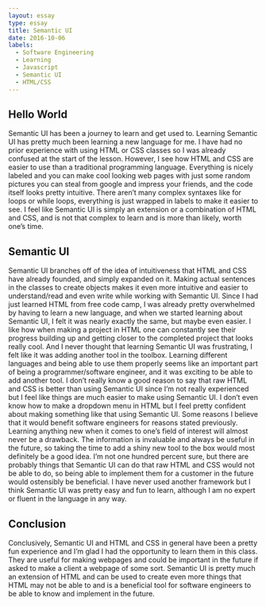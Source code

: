 ```yaml
---
layout: essay
type: essay
title: Semantic UI
date: 2016-10-06
labels:
  - Software Engineering
  - Learning
  - Javascript
  - Semantic UI
  - HTML/CSS
---
```


## Hello World

Semantic UI has been a journey to learn and get used to. Learning Semantic UI has pretty much been learning a new language for me. I have had no prior experience with using HTML or CSS classes so I was already confused at the start of the lesson. However, I see how HTML and CSS are easier to use than a traditional programming language. Everything is nicely labeled and you can make cool looking web pages with just some random pictures you can steal from google and impress your friends, and the code itself looks pretty intuitive. There aren’t many complex syntaxes like for loops or while loops, everything is just wrapped in labels to make it easier to see. I feel like Semantic UI is simply an extension or a combination of HTML and CSS, and is not that complex to learn and is more than likely, worth one’s time.

## Semantic UI

Semantic UI branches off of the idea of intuitiveness that HTML and CSS have already founded, and simply expanded on it. Making actual sentences in the classes to create objects makes it even more intuitive and easier to understand/read and even write while working with Semantic UI. Since I had just learned HTML from free code camp, I was already pretty overwhelmed by having to learn a new language, and when we started learning about Semantic UI, I felt it was nearly exactly the same, but maybe even easier. I like how when making a project in HTML one can constantly see their progress building up and getting closer to the completed project that looks really cool. And I never thought that learning Semantic UI was frustrating, I felt like it was adding another tool in the toolbox. Learning different languages and being able to use them properly seems like an important part of being a programmer/software engineer, and it was exciting to be able to add another tool. I don’t really know a good reason to say that raw HTML and CSS is better than using Semantic UI since I’m not really experienced but I feel like things are much easier to make using Semantic UI. I don’t even know how to make a dropdown menu in HTML but I feel pretty confident about making something like that using Semantic UI. Some reasons I believe that it would benefit software engineers for reasons stated previously. Learning anything new when it comes to one’s field of interest will almost never be a drawback. The information is invaluable and always be useful in the future, so taking the time to add a shiny new tool to the box would most definitely be a good idea. I’m not one hundred percent sure, but there are probably things that Semantic UI can do that raw HTML and CSS would not be able to do, so being able to implement them for a customer in the future would ostensibly be beneficial. I have never used another framework but I think Semantic UI was pretty easy and fun to learn, although I am no expert or fluent in the language in any way.

## Conclusion

Conclusively, Semantic UI and HTML and CSS in general have been a pretty fun experience and I’m glad I had the opportunity to learn them in this class. They are useful for making webpages and could be important in the future if asked to make a client a webpage of some sort. Semantic UI is pretty much an extension of HTML and can be used to create even more things that HTML may not be able to and is a beneficial tool for software engineers to be able to know and implement in the future.
